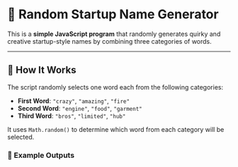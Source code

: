 # 🔀 Random Startup Name Generator

This is a **simple JavaScript program** that randomly generates quirky and creative startup-style names by combining three categories of words.

---

## 🎯 How It Works

The script randomly selects one word each from the following categories:

- **First Word**: `"crazy"`, `"amazing"`, `"fire"`
- **Second Word**: `"engine"`, `"food"`, `"garment"`
- **Third Word**: `"bros"`, `"limited"`, `"hub"`

It uses `Math.random()` to determine which word from each category will be selected.

### 🔁 Example Outputs

